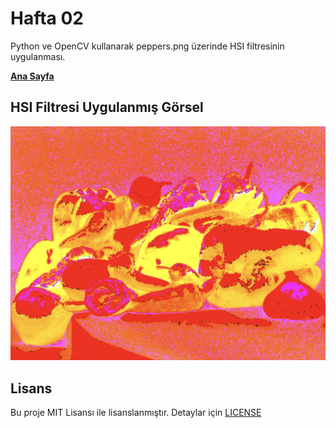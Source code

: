 # Hafta 02

Python ve OpenCV kullanarak peppers.png üzerinde HSI filtresinin uygulanması.

**[Ana Sayfa](..)**

## HSI Filtresi Uygulanmış Görsel

![Hsi Filter](output/hsi_filter.png)

## Lisans

Bu proje MIT Lisansı ile lisanslanmıştır. Detaylar için [LICENSE](LICENSE)
